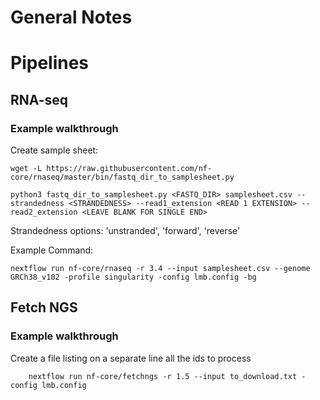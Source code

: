 General Notes
=============

# Pipelines

## RNA-seq

### Example walkthrough

Create sample sheet:

    wget -L https://raw.githubusercontent.com/nf-core/rnaseq/master/bin/fastq_dir_to_samplesheet.py
    
    python3 fastq_dir_to_samplesheet.py <FASTQ_DIR> samplesheet.csv --strandedness <STRANDEDNESS> --read1_extension <READ 1 EXTENSION> --read2_extension <LEAVE BLANK FOR SINGLE END>

Strandedness options: 'unstranded', 'forward', 'reverse'

Example Command:

    nextflow run nf-core/rnaseq -r 3.4 --input samplesheet.csv --genome GRCh38_v102 -profile singularity -config lmb.config -bg
    
## Fetch NGS

### Example walkthrough

Create a file listing on a separate line all the ids to process

        nextflow run nf-core/fetchngs -r 1.5 --input to_download.txt -config lmb.config

        






